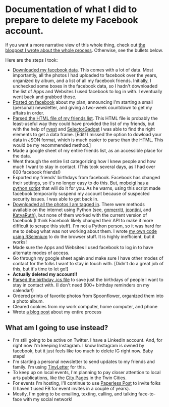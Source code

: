 # Documentation of what I did to prepare to delete my Facebook account. 

If you want a more narrative view of this whole thing, check out [the blogpost I wrote about the whole process](https://www.amelia.mn/blog/misc/2019/12/29/Deleting-Facebook.html). Otherwise, see the bullets below. 

Here are the steps I took:

- [Downloaded my facebook data](https://www.facebook.com/help/1701730696756992/?helpref=hc_fnav). This comes with a lot of data. Most importantly, all the photos I had uploaded to facebook over the years, organized by album, and a list of all my facebook friends. Initially, I unchecked some boxes in the facebook data, so I hadn't downloaded the list of Apps and Websites I used facebook to log in with. I eventually went back and grabbed those. 
- [Posted on facebook](LeavingFacebook.txt) about my plan, announcing I'm starting a small (personal) newsletter, and giving a two-week countdown to get my affairs in order.
- [Parsed the HTML file of my friends list](FacebookFriends.md). This HTML file is probably the least-useful way they could have provided the list of my friends, but with the help of [rvest](https://rvest.tidyverse.org/) and [SelectorGadget](https://selectorgadget.com/) I was able to find the right elements to get a data frame. [Edit! I missed the option to dowload your data in JSON format, which is much easier to parse than the HTML. This would be my recommended method.]
- Made a google sheet of my entire friends list, as an accessible place for the data. 
- Went through the entire list categorizing how I knew people and how much I want to stay in contact. (This took several days, as I had over 600 facebook friends!)
- Exported my friends' birthdays from facebook. Facebook has changed their settings, so it's no longer easy to do this. But, [mobeigi has a python script](https://github.com/mobeigi/fb2cal) that will do it for you. As he warns, using this script made facebook temporarily suspend my account because of suspected security issues. I was able to get back in.
- [Downloaded all the photos I am tagged in](FacebookPhotosOfYou.md).  There were methods available on the internet using Python (see, [gnmerritt](https://gnmerritt.net/deletefacebook/2018/04/03/fb-photos-of-me/), [jcontini](https://github.com/jcontini/fb-photo-downloader), and [KatyaRuth](https://github.com/KatyaRuth/photos-of-you)), but none of them worked with the current version of facebook (I think Facebook likely changed their API to make it more difficult to scrape this stuff). I'm not a Python person, so it was hard for me to debug what was not working about them. I wrote [my own code using RSelenium](FacebookPhotosOfYou.md) to do the browser stuff. It is highly inefficient, but it works!  
- Made sure the Apps and Websites I used facebook to log in to have alternate modes of access. 
- Go through my google sheet again and make sure I have other modes of contact for the folks I want to stay in touch with. [Didn't do a great job of this, but it's time to let go!]
- **Actually deleted my account!!**
- [Parsed the birthday .ics file](parsing_birthdays.md) to save just the birthdays of people I want to stay in contact with. (I don't need 600+ birthday reminders on my calendar!)
- Ordered prints of favorite photos from Spoonflower, organized them into a photo album.
- Cleared cookies from my work computer, home computer, and phone
- Wrote [a blog post](https://www.amelia.mn/blog/misc/2019/12/29/Deleting-Facebook.html) about my entire process


## What am I going to use instead? 

- I'm still going to be active on Twitter. I have a LinkedIn account. And, for right now I'm keeping Instagram. I know Instagram is owned by facebook, but it just feels like too much to delete IG right now. Baby steps!
- I'm starting a personal newsletter to send updates to my friends and family. I'm using [TinyLetter](https://tinyletter.com/) for this.
- To keep up on local events, I'm planning to pay closer attention to local arts publications, like the [City Pages](http://www.citypages.com/) in the Twin Cities. 
- For events I'm hosting, I'll continue to use [Paperless Post](https://www.paperlesspost.com/) to invite folks (I haven't used FB for event invites in a couple of years).
- Mostly, I'm going to be emailing, texting, calling, and talking face-to-face with my social network! 

